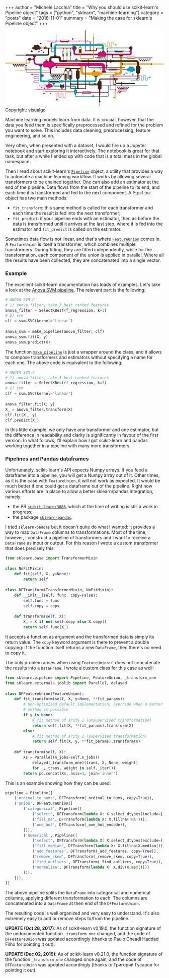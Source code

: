 +++
author = "Michele Lacchia"
title = "Why you should use scikit-learn's Pipeline object"
tags = ["python", "sklearn", "machine-learning"]
category = "posts"
date = "2016-11-01"
summary = "Making the case for sklearn's Pipeline object"
+++

<div class="img-with-copyright">
<img itemprop="image" title="A pipeline" src="/static/images/pipes.jpg" />
<div class="copyright"><span>Copyright: <a href="http://www.istockphoto.com/portfolio/visualgo">visualgo</a><span style="clear:both"></span></span></div>
</div>

Machine learning models learn from data. It is crucial, however, that the data
you feed them is specifically preprocessed and refined for the problem you want
to solve. This includes data cleaning, preprocessing, feature engineering, and
so on.

Very often, when presented with a dataset, I would fire up a Jupyter notebook
and start exploring it interactively. The notebook is great for that task, but
after a while I ended up with code that is a total mess in the global
namespace.

Then I read about scikit-learn's [`Pipeline`][pipeline-doc] object, a utility
that provides a way to automate a machine learning workflow.  It works by
allowing several transformers to be chained together. One can also add an
estimator at the end of the pipeline. Data flows from the start of the pipeline
to its end, and each time it is transformed and fed to the next component. A
`Pipeline` object has two main methods:

- `fit_transform`: this same method is called for each transformer and each time
  the result is fed into the next transformer;
- `fit_predict`: if your pipeline ends with an estimator, then as before the
  data is transformed until it arrives at the last step, where it is fed into
  the estimator and `fit_predict` is called on the estimator.

Sometimes data flow is not linear, and that's where [`FeatureUnion`][fu-doc]
comes in. A `FeatureUnion` is itself a transformer, which combines multiple
transformers. During fitting, they are fitted independently, while for the
transformation, each component of the union is applied in parallel. Where all
the results have been collected, they are concatenated into a single vector.

### Example
The excellent scikit-learn documentation has loads of examples. Let's take a
look at the [Anova SVM pipeline][anova-svm]. The relevant part is the
following:

```python
# ANOVA SVM-C
# 1) anova filter, take 3 best ranked features
anova_filter = SelectKBest(f_regression, k=3)
# 2) svm
clf = svm.SVC(kernel='linear')

anova_svm = make_pipeline(anova_filter, clf)
anova_svm.fit(X, y)
anova_svm.predict(X)
```

The function
[`make_pipeline`](http://scikit-learn.org/stable/modules/generated/sklearn.pipeline.make_pipeline.html)
is just a wrapper around the class, and it allows to compose transformers and
estimators without specifying a name for each one. The above code is equivalent
to the following:

```python
# ANOVA SVM-C
# 1) anova filter, take 3 best ranked features
anova_filter = SelectKBest(f_regression, k=3)
# 2) svm
clf = svm.SVC(kernel='linear')

anova_filter.fit(X, y)
X_ = anova_filter.transform(X)
clf.fit(X_, y)
clf.predict(X_)
```

In this little example, we only have one transformer and one estimator, but the
difference in readability and clarity is significantly in favour of the first
version. In what follows, I'll explain how I got scikit-learn and pandas
working together in a pipeline with many more transformers.

### Pipelines and Pandas dataframes
Unfortunately, scikit-learn's API expects Numpy arrays. If you feed a dataframe
into a pipeline, you will get a Numpy array out of it. Other times, as it is
the case with `FeatureUnion`, it will not work as expected. It would be much
better if one could get a dataframe out of the pipeline. Right now various
efforts are in place to allow a better sklearn/pandas integration, namely:

- the PR [`scikit-learn/3886`](https://github.com/scikit-learn/scikit-learn/pull/3886),
    which at the time of writing is still a work in progress;
- the package [`sklearn-pandas`](https://github.com/paulgb/sklearn-pandas).

I tried `sklearn-pandas` but it doesn't quite do what I wanted: it provides a
way to map `DataFrame` columns to transformations. Most of the time, however, I
construct a pipeline of transformers and I want to receive a `DataFrame` as
input or output. For this reason I wrote a custom transformer that does
precisely this:

```python
from sklearn.base import TransformerMixin

class NoFitMixin:
    def fit(self, X, y=None):
        return self

class DFTransform(TransformerMixin, NoFitMixin):
    def __init__(self, func, copy=False):
        self.func = func
        self.copy = copy

    def transform(self, X):
        X_ = X if not self.copy else X.copy()
        return self.func(X_)
```

It accepts a function as argument and the transformed data is simply its return
value. The `copy` keyword argument is there to prevent a double copying: if the
function itself returns a new `DataFrame`, then there's no need to copy it.

The only problem arises when using `FeatureUnion`: it does not concatenate the
results into a `DataFrame`. I wrote a custom class for this case as well:

```python
from sklearn.pipeline import Pipeline, FeatureUnion, _transform_one
from sklearn.externals.joblib import Parallel, delayed

class DFFeatureUnion(FeatureUnion):
    def fit_transform(self, X, y=None, **fit_params):
        # non-optimized default implementation; override when a better
        # method is possible
        if y is None:
            # fit method of arity 1 (unsupervised transformation)
            return self.fit(X, **fit_params).transform(X)
        else:
            # fit method of arity 2 (supervised transformation)
            return self.fit(X, y, **fit_params).transform(X)

    def transform(self, X):
        Xs = Parallel(n_jobs=self.n_jobs)(
            delayed(_transform_one)(trans, X, None, weight)
            for _, trans, weight in self._iter())
        return pd.concat(Xs, axis=1, join='inner')
```

This is an example showing how they can be used:

```python
pipeline = Pipeline([
    ('ordinal_to_nums', DFTransform(_ordinal_to_nums, copy=True)),
    ('union', DFFeatureUnion([
        ('categorical', Pipeline([
            ('select', DFTransform(lambda X: X.select_dtypes(include=['object']))),
            ('fill_na', DFTransform(lambda X: X.fillna('NA'))),
            ('one_hot', DFTransform(_one_hot_encode)),
        ])),
        ('numerical', Pipeline([
            ('select', DFTransform(lambda X: X.select_dtypes(exclude=['object']))),
            ('fill_median', DFTransform(lambda X: X.fillna(X.median()))),
            ('add_features', DFTransform(_add_features, copy=True)),
            ('remove_skew', DFTransform(_remove_skew, copy=True)),
            ('find_outliers', DFTransform(_find_outliers, copy=True)),
            ('normalize', DFTransform(lambda X: X.div(X.max())))
        ])),
    ])),
])
```

The above pipeline splits the `DataFrame` into categorical and numerical
columns, applying different transformation to each. The columns are
concatenated into a `DataFrame` at then end of the `DFFeatureUnion`.

The resulting code is well organized and very easy to understand. It's also
extremely easy to add or remove steps to/from the pipeline.

**UPDATE (Oct 28, 2017)**: As of scikit-learn v0.19.0, the function signature
of the undocumented function `_transform_one` changed, and the code of
`DFFeatureUnion` was updated accordingly (thanks to Paulo Cheadi Haddad Filho
for pointing it out).

**UPDATE (Dec 02, 2019)**: As of scikit-learn v0.21.0, the function signature
of the function `_transform_one` changed once again, and the code of
`DFFeatureUnion` was updated accordingly (thanks to Григорий Гусаров for
pointing it out).

[pipeline-doc]: http://scikit-learn.org/stable/modules/pipeline.html#pipeline
[fu-doc]: http://scikit-learn.org/stable/modules/pipeline.html#featureunion-composite-feature-spaces
[anova-svm]: http://scikit-learn.org/stable/auto_examples/feature_selection/feature_selection_pipeline.html#sphx-glr-auto-examples-feature-selection-feature-selection-pipeline-py
